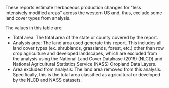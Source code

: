 These reports estimate herbaceous production changes for "less intensively modified areas" across the western US and, thus, exclude some land cover types from analysis.  

The values in this table are:  

* Total area: The total area of the state or county covered by the report.  
* Analysis area: The land area used generate this report. This includes all land cover types (ex. shrublands, grasslands, forest, etc.) other than row crop agriculture and developed landscapes, which are excluded from the analysis using the National Land Cover Database (2016) (NLCD) and National Agricultural Statistics Service (NASS) Cropland Data Layers.
* Area excluded from analysis: The land area removed from this analysis. Specifically, this is the total area classified as agricultural or developed by the NLCD and NASS datasets.